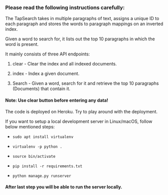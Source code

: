 ### Please read the following instructions carefully:

The TapSearch takes in multiple paragraphs of text, assigns a unique ID to each paragraph and stores the words to paragraph mappings on an inverted index.

Given a word to search for, it lists out the top 10 paragraphs in which the word is present.

It mainly consists of three API endpoints:

1) clear - Clear the index and all indexed documents.

2) index - Index a given document.

3) Search - Given a word, search for it and retrieve the top 10 paragraphs (Documents) that contain it.

#### Note: Use clear button before entering any data!

The code is deployed on Heroku. Try to play around with the deployment.

If you want to setup a local development server in Linux/macOS, follow below mentioned steps:

- `sudo apt install virtualenv`

- `virtualenv -p python .`

- `source bin/activate`

- `pip install -r requirements.txt`

- `python manage.py runserver`

#### After last step you will be able to run the server locally.
